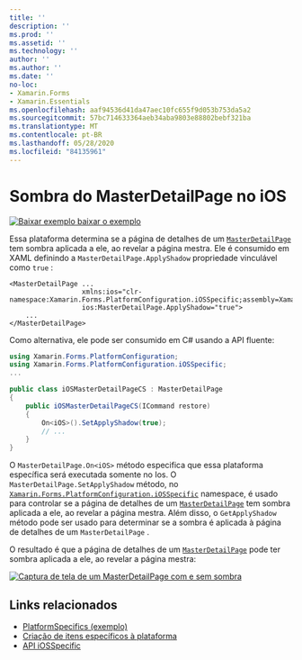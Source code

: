 ```yaml
---
title: ''
description: ''
ms.prod: ''
ms.assetid: ''
ms.technology: ''
author: ''
ms.author: ''
ms.date: ''
no-loc:
- Xamarin.Forms
- Xamarin.Essentials
ms.openlocfilehash: aaf94536d41da47aec10fc655f9d053b753da5a2
ms.sourcegitcommit: 57bc714633364aeb34aba9803e88802bebf321ba
ms.translationtype: MT
ms.contentlocale: pt-BR
ms.lasthandoff: 05/28/2020
ms.locfileid: "84135961"
---
```

# <a name="masterdetailpage-shadow-on-ios"></a>Sombra do MasterDetailPage no iOS

[![Baixar exemplo ](~/media/shared/download.png) baixar o exemplo](https://docs.microsoft.com/samples/xamarin/xamarin-forms-samples/userinterface-platformspecifics)

Essa plataforma determina se a página de detalhes de um [`MasterDetailPage`](xref:Xamarin.Forms.MasterDetailPage) tem sombra aplicada a ele, ao revelar a página mestra. Ele é consumido em XAML definindo a `MasterDetailPage.ApplyShadow` propriedade vinculável como `true` :

```xaml
<MasterDetailPage ...
                  xmlns:ios="clr-namespace:Xamarin.Forms.PlatformConfiguration.iOSSpecific;assembly=Xamarin.Forms.Core"
                  ios:MasterDetailPage.ApplyShadow="true">
    ...
</MasterDetailPage>
```

Como alternativa, ele pode ser consumido em C# usando a API fluente:

```csharp
using Xamarin.Forms.PlatformConfiguration;
using Xamarin.Forms.PlatformConfiguration.iOSSpecific;
...

public class iOSMasterDetailPageCS : MasterDetailPage
{
    public iOSMasterDetailPageCS(ICommand restore)
    {
        On<iOS>().SetApplyShadow(true);
        // ...
    }
}
```

O `MasterDetailPage.On<iOS>` método especifica que essa plataforma específica será executada somente no Ios. O `MasterDetailPage.SetApplyShadow` método, no [`Xamarin.Forms.PlatformConfiguration.iOSSpecific`](xref:Xamarin.Forms.PlatformConfiguration.iOSSpecific) namespace, é usado para controlar se a página de detalhes de um [`MasterDetailPage`](xref:Xamarin.Forms.MasterDetailPage) tem sombra aplicada a ele, ao revelar a página mestra. Além disso, o `GetApplyShadow` método pode ser usado para determinar se a sombra é aplicada à página de detalhes de um `MasterDetailPage` .

O resultado é que a página de detalhes de um [`MasterDetailPage`](xref:Xamarin.Forms.MasterDetailPage) pode ter sombra aplicada a ele, ao revelar a página mestra:

[![Captura de tela de um MasterDetailPage com e sem sombra](masterdetailpage-shadow-images/shadow.png "MasterDetailPage com e sem sombra")](masterdetailpage-shadow-images/shadow-large.png#lightbox "MasterDetailPage com e sem sombra")

## <a name="related-links"></a>Links relacionados

- [PlatformSpecifics (exemplo)](https://docs.microsoft.com/samples/xamarin/xamarin-forms-samples/userinterface-platformspecifics)
- [Criação de itens específicos à plataforma](~/xamarin-forms/platform/platform-specifics/index.md#creating-platform-specifics)
- [API iOSSpecific](xref:Xamarin.Forms.PlatformConfiguration.iOSSpecific)
